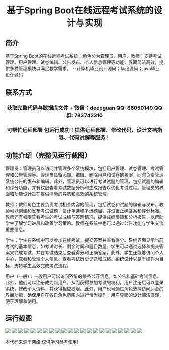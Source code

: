 <p><h1 align="center">基于Spring Boot在线远程考试系统的设计与实现</h1></p>

## 简介
基于Spring Boot的在线远程考试系统：角色分为管理员、用户、教师；支持考试管理、用户管理、试卷编辑、公告发布、个人信息管理等功能，界面简洁高效，提供多种管理模块以满足教学需求。    --计算机毕业设计源码；毕设源码；java毕业设计源码


## 联系方式
<p><h3 align="center">获取完整代码与数据库文件 + 微信：deepguan QQ: 86050149 QQ群: 783742310</h3></p>
<p><h3 align="center">可帮忙远程部署 包运行成功！提供远程部署、修改代码、设计文档指导、代码讲解等服务！</h3></p>

## 功能介绍（完整见运行截图）
管理员：管理员可以访问并管理多个系统模块，包括用户管理、试卷管理、考试管理和公告管理等。管理员具备添加、编辑、删除用户和试卷的权限，同时负责管理系统公告的发布和编辑。此外，管理员可以进行考试试题的管理，包括试题的编辑和评分功能，并有权限查看考试数据分析和生成报告以优化考试过程。管理员的界面和功能设计旨在提供清晰的导航和高效的系统管理。

教师：教师角色主要负责考试相关内容的管理，包括试卷和试题的编辑与发布。教师可以创建和发布考试试题，设计单选和多选题目，并设置正确答案和评分标准。教师还有权限查看考生的考试成绩与答题情况，提供成绩反馈和分析报告，以帮助学生了解学习进展和改善学习策略。教师在系统中也可以通过公告功能与学生交流重要信息。

学生：学生在系统中可以参加在线考试，提交答案并查看得分。系统界面显示当前考试的基本信息，如考试时长、剩余时间和题目数量。学生可以通过选择和提交答案来完成考试，并在考试结束后查看得分和正确答案。此外，学生还能够访问个人中心，查看和管理个人信息、查看考试历史记录和成绩。系统设计以易于操作为目标，支持学生高效完成考试流程。

用户（一般）：一般用户可以访问系统的某些公开信息，如公告和基础考试信息。此外，他们可以注册成为新用户，从而获得参加考试的权利。用户注册后可以登录系统，修改个人资料，并获得相应权限。此外，用户也可通过角色选择访问适合的界面功能，确保用户在各自角色范围内进行恰当操作。用户界面的设计简洁直观，便于理解和使用。


## 运行截图
![](https://bs-1329754181.cos.ap-shanghai.myqcloud.com/spring/OnlineRemoteExaminationSystemDesignAndImplementation/img/001.jpg)
![](https://bs-1329754181.cos.ap-shanghai.myqcloud.com/spring/OnlineRemoteExaminationSystemDesignAndImplementation/img/002.jpg)
![](https://bs-1329754181.cos.ap-shanghai.myqcloud.com/spring/OnlineRemoteExaminationSystemDesignAndImplementation/img/003.jpg)
![](https://bs-1329754181.cos.ap-shanghai.myqcloud.com/spring/OnlineRemoteExaminationSystemDesignAndImplementation/img/004.jpg)
![](https://bs-1329754181.cos.ap-shanghai.myqcloud.com/spring/OnlineRemoteExaminationSystemDesignAndImplementation/img/005.jpg)
![](https://bs-1329754181.cos.ap-shanghai.myqcloud.com/spring/OnlineRemoteExaminationSystemDesignAndImplementation/img/006.jpg)
![](https://bs-1329754181.cos.ap-shanghai.myqcloud.com/spring/OnlineRemoteExaminationSystemDesignAndImplementation/img/007.jpg)
![](https://bs-1329754181.cos.ap-shanghai.myqcloud.com/spring/OnlineRemoteExaminationSystemDesignAndImplementation/img/008.jpg)
![](https://bs-1329754181.cos.ap-shanghai.myqcloud.com/spring/OnlineRemoteExaminationSystemDesignAndImplementation/img/009.jpg)
![](https://bs-1329754181.cos.ap-shanghai.myqcloud.com/spring/OnlineRemoteExaminationSystemDesignAndImplementation/img/010.jpg)
![](https://bs-1329754181.cos.ap-shanghai.myqcloud.com/spring/OnlineRemoteExaminationSystemDesignAndImplementation/img/011.jpg)
![](https://bs-1329754181.cos.ap-shanghai.myqcloud.com/spring/OnlineRemoteExaminationSystemDesignAndImplementation/img/012.jpg)
![](https://bs-1329754181.cos.ap-shanghai.myqcloud.com/spring/OnlineRemoteExaminationSystemDesignAndImplementation/img/013.jpg)
![](https://bs-1329754181.cos.ap-shanghai.myqcloud.com/spring/OnlineRemoteExaminationSystemDesignAndImplementation/img/014.jpg)
![](https://bs-1329754181.cos.ap-shanghai.myqcloud.com/spring/OnlineRemoteExaminationSystemDesignAndImplementation/img/015.jpg)
![](https://bs-1329754181.cos.ap-shanghai.myqcloud.com/spring/OnlineRemoteExaminationSystemDesignAndImplementation/img/016.jpg)
![](https://bs-1329754181.cos.ap-shanghai.myqcloud.com/spring/OnlineRemoteExaminationSystemDesignAndImplementation/img/017.jpg)
![](https://bs-1329754181.cos.ap-shanghai.myqcloud.com/spring/OnlineRemoteExaminationSystemDesignAndImplementation/img/018.jpg)
![](https://bs-1329754181.cos.ap-shanghai.myqcloud.com/spring/OnlineRemoteExaminationSystemDesignAndImplementation/img/019.jpg)
![](https://bs-1329754181.cos.ap-shanghai.myqcloud.com/spring/OnlineRemoteExaminationSystemDesignAndImplementation/img/020.jpg)
![](https://bs-1329754181.cos.ap-shanghai.myqcloud.com/spring/OnlineRemoteExaminationSystemDesignAndImplementation/img/021.jpg)
![](https://bs-1329754181.cos.ap-shanghai.myqcloud.com/spring/OnlineRemoteExaminationSystemDesignAndImplementation/img/022.jpg)

<p>本代码来源于网络,仅供学习参考使用!</p>
